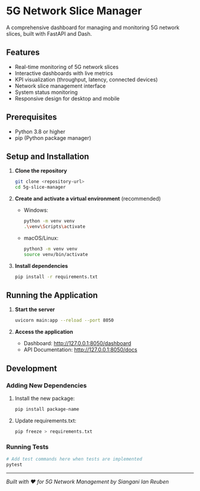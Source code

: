 # 5G Network Slice Manager

A comprehensive dashboard for managing and monitoring 5G network slices, built with FastAPI and Dash.


## Features

- Real-time monitoring of 5G network slices
- Interactive dashboards with live metrics
- KPI visualization (throughput, latency, connected devices)
- Network slice management interface
- System status monitoring
- Responsive design for desktop and mobile

## Prerequisites

- Python 3.8 or higher
- pip (Python package manager)

## Setup and Installation

1. **Clone the repository**
   ```bash
   git clone <repository-url>
   cd 5g-slice-manager
   ```

2. **Create and activate a virtual environment** (recommended)
   - Windows:
     ```bash
     python -m venv venv
     .\venv\Scripts\activate
     ```
   - macOS/Linux:
     ```bash
     python3 -m venv venv
     source venv/bin/activate
     ```

3. **Install dependencies**
   ```bash
   pip install -r requirements.txt
   ```

## Running the Application

1. **Start the server**
   ```bash
   uvicorn main:app --reload --port 8050
   ```

2. **Access the application**
   - Dashboard: http://127.0.0.1:8050/dashboard
   - API Documentation: http://127.0.0.1:8050/docs

## Development

### Adding New Dependencies
1. Install the new package:
   ```bash
   pip install package-name
   ```
2. Update requirements.txt:
   ```bash
   pip freeze > requirements.txt
   ```

### Running Tests
```bash
# Add test commands here when tests are implemented
pytest
```

---

*Built with ❤️ for 5G Network Management*
*by Siangani Ian Reuben*
